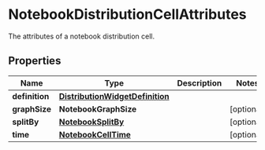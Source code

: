 

# NotebookDistributionCellAttributes

The attributes of a notebook distribution cell.

## Properties

Name | Type | Description | Notes
------------ | ------------- | ------------- | -------------
**definition** | [**DistributionWidgetDefinition**](DistributionWidgetDefinition.md) |  | 
**graphSize** | **NotebookGraphSize** |  |  [optional]
**splitBy** | [**NotebookSplitBy**](NotebookSplitBy.md) |  |  [optional]
**time** | [**NotebookCellTime**](NotebookCellTime.md) |  |  [optional]




